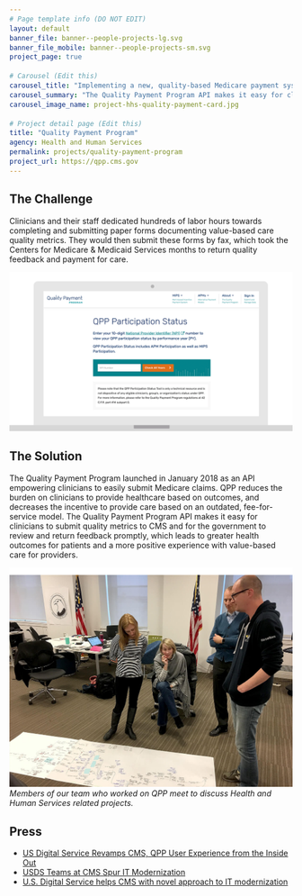 ```yaml
---
# Page template info (DO NOT EDIT)
layout: default
banner_file: banner--people-projects-lg.svg
banner_file_mobile: banner--people-projects-sm.svg
project_page: true

# Carousel (Edit this)
carousel_title: "Implementing a new, quality-based Medicare payment system"
carousel_summary: "The Quality Payment Program API makes it easy for clinicians to submit quality metrics to CMS and for the government to review and return feedback promptly, which leads to greater health outcomes for patients and a more positive experience with value-based care for providers."
carousel_image_name: project-hhs-quality-payment-card.jpg

# Project detail page (Edit this)
title: "Quality Payment Program"
agency: Health and Human Services
permalink: projects/quality-payment-program
project_url: https://qpp.cms.gov
---
```


## The Challenge

Clinicians and their staff dedicated hundreds of labor hours towards completing and submitting paper forms documenting value-based care quality metrics. They would then submit these forms by fax, which took the Centers for Medicare & Medicaid Services months to return quality feedback and payment for care.

![](../images/project-hhs-quality-payment-ui.gif)

## The Solution

The Quality Payment Program launched in January 2018 as an API empowering clinicians to easily submit Medicare claims. QPP reduces the burden on clinicians to provide healthcare based on outcomes, and decreases the incentive to provide care based on an outdated, fee-for-service model. The Quality Payment Program API makes it easy for clinicians to submit quality metrics to CMS and for the government to review and return feedback promptly, which leads to greater health outcomes for patients and a more positive experience with value-based care for providers.

![](../images/project-hhs-quality-payment-page.jpg)
*Members of our team who worked on QPP meet to discuss Health and Human Services related projects.*


## Press

- [US Digital Service Revamps CMS, QPP User Experience from the Inside Out](https://healthitanalytics.com/news/us-digital-service-revamps-cms-qpp-user-experience-from-the-inside-out)
- [USDS Teams at CMS Spur IT Modernization](https://fedtechmagazine.com/article/2018/06/usds-teams-cms-spur-it-modernization)
- [U.S. Digital Service helps CMS with novel approach to IT modernization](https://federalnewsnetwork.com/ask-the-cio/2018/05/u-s-digital-service-helps-cms-with-novel-approach-to-it-modernization/)

